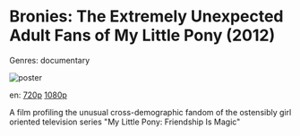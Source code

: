 # Bronies: The Extremely Unexpected Adult Fans of My Little Pony (2012)

Genres: documentary

![poster](http://image.tmdb.org/t/p/w500/oEW5BXfVY6xYNfk1ClhaX4F0SgQ.jpg)

en:
  [720p](magnet:?xt=urn:btih:095C8BCDF6F2F18ACC32497D04452FFADF2292BB&tr=udp://glotorrents.pw:6969/announce&tr=udp://tracker.opentrackr.org:1337/announce&tr=udp://torrent.gresille.org:80/announce&tr=udp://tracker.openbittorrent.com:80&tr=udp://tracker.coppersurfer.tk:6969&tr=udp://tracker.leechers-paradise.org:6969&tr=udp://p4p.arenabg.ch:1337&tr=udp://tracker.internetwarriors.net:1337)
  [1080p](magnet:?xt=urn:btih:BDF99019F9C1DFDA8B90C546F3756D39B043FA29&tr=udp://glotorrents.pw:6969/announce&tr=udp://tracker.opentrackr.org:1337/announce&tr=udp://torrent.gresille.org:80/announce&tr=udp://tracker.openbittorrent.com:80&tr=udp://tracker.coppersurfer.tk:6969&tr=udp://tracker.leechers-paradise.org:6969&tr=udp://p4p.arenabg.ch:1337&tr=udp://tracker.internetwarriors.net:1337)
  


A film profiling the unusual cross-demographic fandom of the ostensibly girl oriented television series "My Little Pony: Friendship Is Magic"